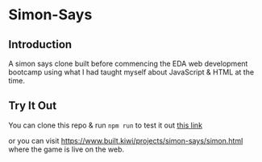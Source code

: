 # Simon-Says

## Introduction
A simon says clone built before commencing the EDA web development bootcamp using what I had taught myself about JavaScript & HTML at the time.

## Try It Out
You can clone this repo & run `npm run` to test it out [this link](http://localhost:3000)

or you can visit https://www.built.kiwi/projects/simon-says/simon.html where the game is live on the web.

